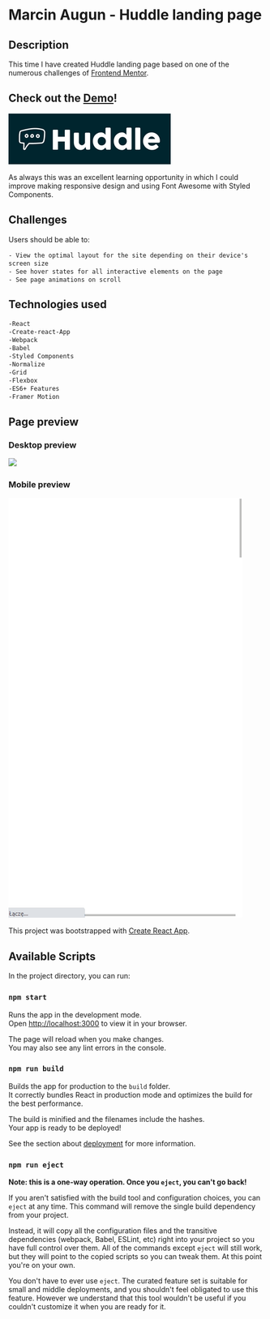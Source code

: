 # Marcin Augun - Huddle landing page

## Description

This time I have created Huddle landing page based on one of the numerous challenges of [Frontend Mentor](https://www.frontendmentor.io/home).

## Check out the [Demo](https://marcin10lw.github.io/Huddle-react/)!

[![](huddle-readme-icon.png)](https://marcin10lw.github.io/Huddle-react/)

As always this was an excellent learning opportunity in which I could improve making responsive design and using Font Awesome with Styled Components.

## Challenges

Users should be able to:

    - View the optimal layout for the site depending on their device's screen size
    - See hover states for all interactive elements on the page
    - See page animations on scroll

## Technologies used

    -React
    -Create-react-App
    -Webpack
    -Babel
    -Styled Components
    -Normalize
    -Grid
    -Flexbox
    -ES6+ Features
    -Framer Motion

## Page preview

### Desktop preview

![](huddle-desktop.gif)

### Mobile preview

![](huddle-mobile.gif)

This project was bootstrapped with [Create React App](https://github.com/facebook/create-react-app).

## Available Scripts

In the project directory, you can run:

### `npm start`

Runs the app in the development mode.\
Open [http://localhost:3000](http://localhost:3000) to view it in your browser.

The page will reload when you make changes.\
You may also see any lint errors in the console.

### `npm run build`

Builds the app for production to the `build` folder.\
It correctly bundles React in production mode and optimizes the build for the best performance.

The build is minified and the filenames include the hashes.\
Your app is ready to be deployed!

See the section about [deployment](https://facebook.github.io/create-react-app/docs/deployment) for more information.

### `npm run eject`

**Note: this is a one-way operation. Once you `eject`, you can't go back!**

If you aren't satisfied with the build tool and configuration choices, you can `eject` at any time. This command will remove the single build dependency from your project.

Instead, it will copy all the configuration files and the transitive dependencies (webpack, Babel, ESLint, etc) right into your project so you have full control over them. All of the commands except `eject` will still work, but they will point to the copied scripts so you can tweak them. At this point you're on your own.

You don't have to ever use `eject`. The curated feature set is suitable for small and middle deployments, and you shouldn't feel obligated to use this feature. However we understand that this tool wouldn't be useful if you couldn't customize it when you are ready for it.
